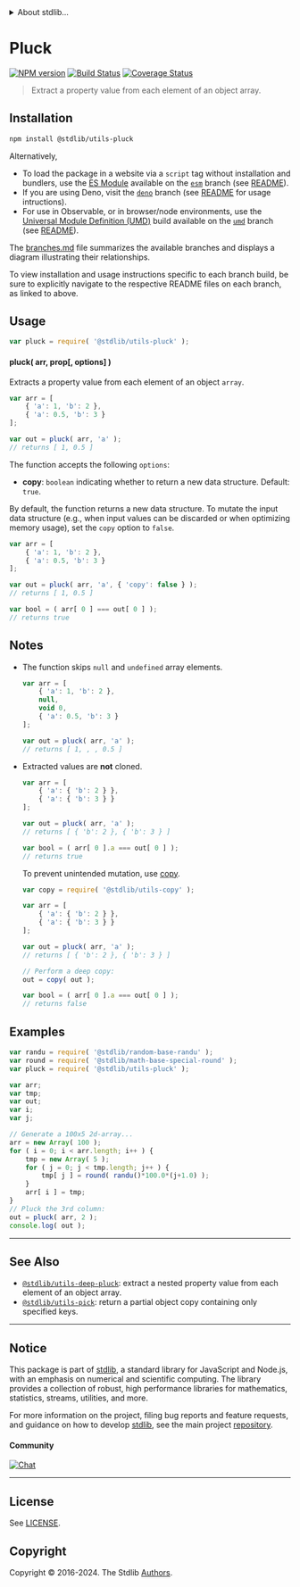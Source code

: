 <!--

@license Apache-2.0

Copyright (c) 2018 The Stdlib Authors.

Licensed under the Apache License, Version 2.0 (the "License");
you may not use this file except in compliance with the License.
You may obtain a copy of the License at

   http://www.apache.org/licenses/LICENSE-2.0

Unless required by applicable law or agreed to in writing, software
distributed under the License is distributed on an "AS IS" BASIS,
WITHOUT WARRANTIES OR CONDITIONS OF ANY KIND, either express or implied.
See the License for the specific language governing permissions and
limitations under the License.

-->


<details>
  <summary>
    About stdlib...
  </summary>
  <p>We believe in a future in which the web is a preferred environment for numerical computation. To help realize this future, we've built stdlib. stdlib is a standard library, with an emphasis on numerical and scientific computation, written in JavaScript (and C) for execution in browsers and in Node.js.</p>
  <p>The library is fully decomposable, being architected in such a way that you can swap out and mix and match APIs and functionality to cater to your exact preferences and use cases.</p>
  <p>When you use stdlib, you can be absolutely certain that you are using the most thorough, rigorous, well-written, studied, documented, tested, measured, and high-quality code out there.</p>
  <p>To join us in bringing numerical computing to the web, get started by checking us out on <a href="https://github.com/stdlib-js/stdlib">GitHub</a>, and please consider <a href="https://opencollective.com/stdlib">financially supporting stdlib</a>. We greatly appreciate your continued support!</p>
</details>

# Pluck

[![NPM version][npm-image]][npm-url] [![Build Status][test-image]][test-url] [![Coverage Status][coverage-image]][coverage-url] <!-- [![dependencies][dependencies-image]][dependencies-url] -->

> Extract a property value from each element of an object array.

<section class="intro">

</section>

<!-- /.intro -->

<section class="installation">

## Installation

```bash
npm install @stdlib/utils-pluck
```

Alternatively,

-   To load the package in a website via a `script` tag without installation and bundlers, use the [ES Module][es-module] available on the [`esm`][esm-url] branch (see [README][esm-readme]).
-   If you are using Deno, visit the [`deno`][deno-url] branch (see [README][deno-readme] for usage intructions).
-   For use in Observable, or in browser/node environments, use the [Universal Module Definition (UMD)][umd] build available on the [`umd`][umd-url] branch (see [README][umd-readme]).

The [branches.md][branches-url] file summarizes the available branches and displays a diagram illustrating their relationships.

To view installation and usage instructions specific to each branch build, be sure to explicitly navigate to the respective README files on each branch, as linked to above.

</section>

<section class="usage">

## Usage

```javascript
var pluck = require( '@stdlib/utils-pluck' );
```

#### pluck( arr, prop\[, options] )

Extracts a property value from each element of an object `array`.

<!-- eslint-disable object-curly-newline, object-property-newline -->

```javascript
var arr = [
    { 'a': 1, 'b': 2 },
    { 'a': 0.5, 'b': 3 }
];

var out = pluck( arr, 'a' );
// returns [ 1, 0.5 ]
```

The function accepts the following `options`:

-   **copy**: `boolean` indicating whether to return a new data structure. Default: `true`.

By default, the function returns a new data structure. To mutate the input data structure (e.g., when input values can be discarded or when optimizing memory usage), set the `copy` option to `false`.

<!-- eslint-disable object-curly-newline, object-property-newline -->

```javascript
var arr = [
    { 'a': 1, 'b': 2 },
    { 'a': 0.5, 'b': 3 }
];

var out = pluck( arr, 'a', { 'copy': false } );
// returns [ 1, 0.5 ]

var bool = ( arr[ 0 ] === out[ 0 ] );
// returns true
```

</section>

<!-- /.usage -->

<section class="notes">

## Notes

-   The function skips `null` and `undefined` array elements.

    <!-- eslint-disable object-curly-newline, object-property-newline -->

    ```javascript
    var arr = [
        { 'a': 1, 'b': 2 },
        null,
        void 0,
        { 'a': 0.5, 'b': 3 }
    ];

    var out = pluck( arr, 'a' );
    // returns [ 1, , , 0.5 ]
    ```

-   Extracted values are **not** cloned.

    <!-- eslint-disable object-curly-newline, object-curly-spacing -->

    ```javascript
    var arr = [
        { 'a': { 'b': 2 } },
        { 'a': { 'b': 3 } }
    ];

    var out = pluck( arr, 'a' );
    // returns [ { 'b': 2 }, { 'b': 3 } ]

    var bool = ( arr[ 0 ].a === out[ 0 ] );
    // returns true
    ```

    To prevent unintended mutation, use [copy][@stdlib/utils/copy].

    <!-- eslint-disable object-curly-newline, object-curly-spacing -->

    ```javascript
    var copy = require( '@stdlib/utils-copy' );

    var arr = [
        { 'a': { 'b': 2 } },
        { 'a': { 'b': 3 } }
    ];

    var out = pluck( arr, 'a' );
    // returns [ { 'b': 2 }, { 'b': 3 } ]

    // Perform a deep copy:
    out = copy( out );

    var bool = ( arr[ 0 ].a === out[ 0 ] );
    // returns false
    ```

</section>

<!-- /.notes -->

<section class="examples">

## Examples

<!-- eslint no-undef: "error" -->

```javascript
var randu = require( '@stdlib/random-base-randu' );
var round = require( '@stdlib/math-base-special-round' );
var pluck = require( '@stdlib/utils-pluck' );

var arr;
var tmp;
var out;
var i;
var j;

// Generate a 100x5 2d-array...
arr = new Array( 100 );
for ( i = 0; i < arr.length; i++ ) {
    tmp = new Array( 5 );
    for ( j = 0; j < tmp.length; j++ ) {
        tmp[ j ] = round( randu()*100.0*(j+1.0) );
    }
    arr[ i ] = tmp;
}
// Pluck the 3rd column:
out = pluck( arr, 2 );
console.log( out );
```

</section>

<!-- /.examples -->

<!-- Section for related `stdlib` packages. Do not manually edit this section, as it is automatically populated. -->

<section class="related">

* * *

## See Also

-   <span class="package-name">[`@stdlib/utils-deep-pluck`][@stdlib/utils/deep-pluck]</span><span class="delimiter">: </span><span class="description">extract a nested property value from each element of an object array.</span>
-   <span class="package-name">[`@stdlib/utils-pick`][@stdlib/utils/pick]</span><span class="delimiter">: </span><span class="description">return a partial object copy containing only specified keys.</span>

</section>

<!-- /.related -->

<!-- Section for all links. Make sure to keep an empty line after the `section` element and another before the `/section` close. -->


<section class="main-repo" >

* * *

## Notice

This package is part of [stdlib][stdlib], a standard library for JavaScript and Node.js, with an emphasis on numerical and scientific computing. The library provides a collection of robust, high performance libraries for mathematics, statistics, streams, utilities, and more.

For more information on the project, filing bug reports and feature requests, and guidance on how to develop [stdlib][stdlib], see the main project [repository][stdlib].

#### Community

[![Chat][chat-image]][chat-url]

---

## License

See [LICENSE][stdlib-license].


## Copyright

Copyright &copy; 2016-2024. The Stdlib [Authors][stdlib-authors].

</section>

<!-- /.stdlib -->

<!-- Section for all links. Make sure to keep an empty line after the `section` element and another before the `/section` close. -->

<section class="links">

[npm-image]: http://img.shields.io/npm/v/@stdlib/utils-pluck.svg
[npm-url]: https://npmjs.org/package/@stdlib/utils-pluck

[test-image]: https://github.com/stdlib-js/utils-pluck/actions/workflows/test.yml/badge.svg?branch=v0.2.1
[test-url]: https://github.com/stdlib-js/utils-pluck/actions/workflows/test.yml?query=branch:v0.2.1

[coverage-image]: https://img.shields.io/codecov/c/github/stdlib-js/utils-pluck/main.svg
[coverage-url]: https://codecov.io/github/stdlib-js/utils-pluck?branch=main

<!--

[dependencies-image]: https://img.shields.io/david/stdlib-js/utils-pluck.svg
[dependencies-url]: https://david-dm.org/stdlib-js/utils-pluck/main

-->

[chat-image]: https://img.shields.io/gitter/room/stdlib-js/stdlib.svg
[chat-url]: https://app.gitter.im/#/room/#stdlib-js_stdlib:gitter.im

[stdlib]: https://github.com/stdlib-js/stdlib

[stdlib-authors]: https://github.com/stdlib-js/stdlib/graphs/contributors

[umd]: https://github.com/umdjs/umd
[es-module]: https://developer.mozilla.org/en-US/docs/Web/JavaScript/Guide/Modules

[deno-url]: https://github.com/stdlib-js/utils-pluck/tree/deno
[deno-readme]: https://github.com/stdlib-js/utils-pluck/blob/deno/README.md
[umd-url]: https://github.com/stdlib-js/utils-pluck/tree/umd
[umd-readme]: https://github.com/stdlib-js/utils-pluck/blob/umd/README.md
[esm-url]: https://github.com/stdlib-js/utils-pluck/tree/esm
[esm-readme]: https://github.com/stdlib-js/utils-pluck/blob/esm/README.md
[branches-url]: https://github.com/stdlib-js/utils-pluck/blob/main/branches.md

[stdlib-license]: https://raw.githubusercontent.com/stdlib-js/utils-pluck/main/LICENSE

[@stdlib/utils/copy]: https://github.com/stdlib-js/utils-copy

<!-- <related-links> -->

[@stdlib/utils/deep-pluck]: https://github.com/stdlib-js/utils-deep-pluck

[@stdlib/utils/pick]: https://github.com/stdlib-js/utils-pick

<!-- </related-links> -->

</section>

<!-- /.links -->
